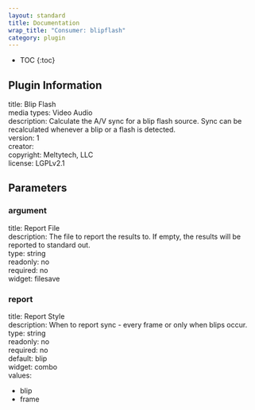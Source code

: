 ```yaml
---
layout: standard
title: Documentation
wrap_title: "Consumer: blipflash"
category: plugin
---
```

* TOC
{:toc}

## Plugin Information

title: Blip Flash  
media types:
Video  Audio  
description: Calculate the A/V sync for a blip flash source. Sync can be recalculated whenever a blip or a flash is detected.  
version: 1  
creator:   
copyright: Meltytech, LLC  
license: LGPLv2.1  

## Parameters

### argument

title: Report File    
description:
The file to report the results to. If empty, the results will be reported to standard out.  
type: string  
readonly: no  
required: no  
widget: filesave  

### report

title: Report Style    
description:
When to report sync - every frame or only when blips occur.  
type: string  
readonly: no  
required: no  
default: blip  
widget: combo  
values:  

* blip
* frame

